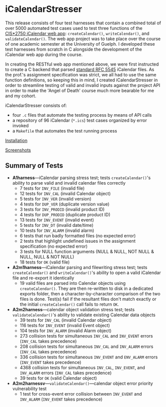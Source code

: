 # iCalendarStresser

This release consists of four test harnesses that contain a combined total of over 5000 automated test cases used to test three functions of the [CIS\*2750 iCalendar web app](https://github.com/jnguyen1098/iCalendarManager): `createCalendar()`, `writeCalendar()`, and `validateCalendar()`. The web app project was to take place over the course of one academic semester at the University of Guelph. I developed these test harnesses from scratch in C alongside the development of the iCalendar web app during the course. 

In creating the RESTful web app mentioned above, we were first instructed to create a C backend that parsed [standard RFC 5545](https://tools.ietf.org/html/rfc5545) iCalendar files. As the prof.'s assignment specification was strict, we all had to use the same function definitions, so keeping this in mind, I created iCalendarStresser in order to streamline testing of valid and invalid inputs against the project API in order to make the 'Angel of Death' course much more bearable for me and my cohort.

iCalendarStresser consists of:
* four `.c` files that automate the testing process by means of API calls
* a repository of 96 iCalendar (`*.ics`) test cases organized by error invoked
* a `Makefile` that automates the test running process

[Installation]()

[Screenshots]()

## Summary of Tests
* **A1harness**—iCalendar parsing stress test; tests `createCalendar()`'s ability to parse valid and invalid calendar files correctly 
  * 7 tests for `INV_FILE` (invalid file)
  * 12 tests for `INV_CAL` (invalid Calendar object)
  * 5 tests for `INV_VER` (invalid version)
  * 4 tests for `DUP_VER` (duplicate version value)
  * 3 tests for `INV_PRODID` (invalid product ID)
  * 4 tests for `DUP_PRODID` (duplicate product ID)
  * 13 tests for `INV_EVENT` (invalid event)
  * 5 tests for `INV_DT` (invalid date/time)
  * 10 tests for `INV_ALARM` (invalid alarm)
  * 6 tests that run badly formatted files (no expected error)
  * 2 tests that highlight undefined issues in the assignment specification (no expected error)
  * 3 tests for NULL function arguments (NULL & NULL, NOT NULL & NULL, NULL & NOT NULL)
  * 18 tests for `OK` (valid file)
* **A2m1harness**—iCalendar parsing and filewriting stress test; tests `createCalendar()` and `writeCalendar()`'s ability to open a valid iCalendar file and re-export it identically
  * 19 valid files are parsed into Calendar objects using `createCalendar()`. They are then re-written to disk in a dedicated exports folder, then a character-by-character comparison of the two files is done. Test(s) fail if the resultant files don't match exactly or the initial `createCalendar()` call fails to return `OK`.
* **A2m2harness**—calendar object validation stress test; tests `validateCalendar()`'s ability to validate existing Calendar data objects
  * 39 tests for `INV_CAL` (invalid Calendar object)
  * 116 tests for `INV_EVENT` (invalid Event object)
  * 104 tests for `INV_ALARM` (invalid Alarm object)
  * 273 collision tests for simultaneous `INV_CAL` and `INV_EVENT` errors (`INV_CAL` takes precedence)
  * 208 collision tests for simultaneous `INV_CAL` and `INV_ALARM` errors (`INV_CAL` takes precedence)
  * 336 collision tests for simultaneous `INV_EVENT` and `ENV_ALARM` errors (`INV_EVENT` takes precedence)
  * 4368 collision tests for simultaneous `INV_CAL`, `INV_EVENT`, and `INV_ALARM` errors (`INV_CAL` takes precedence)
  * 39 tests for `OK` (valid Calendar object)
* **A2m2harnessv**—`validateCalendar()`—calendar object error priority vulnerability test
  * 1 test for cross-event error collision between `INV_EVENT` and `INV_ALARM` (`INV_EVENT` takes precedence)
